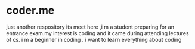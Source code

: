 # coder.me
just another respository
its meet here ,i m a student preparing for an entrance exam.my interest is coding and it came during attending lectures of cs.
i m a  beginner in coding . i want to learn everything about coding
